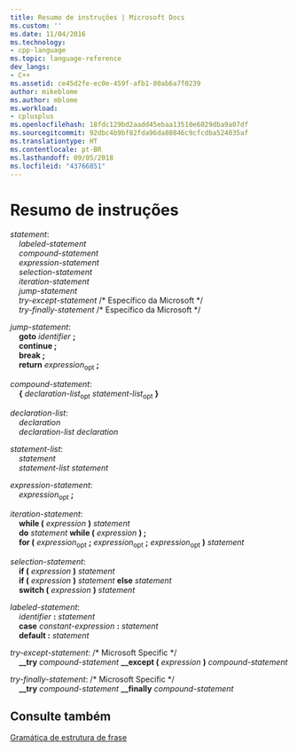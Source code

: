 ```yaml
---
title: Resumo de instruções | Microsoft Docs
ms.custom: ''
ms.date: 11/04/2016
ms.technology:
- cpp-language
ms.topic: language-reference
dev_langs:
- C++
ms.assetid: ce45d2fe-ec0e-459f-afb1-80ab6a7f0239
author: mikeblome
ms.author: mblome
ms.workload:
- cplusplus
ms.openlocfilehash: 18fdc129bd2aadd45ebaa13510e6029dba9a07df
ms.sourcegitcommit: 92dbc4b9bf82fda96da80846c9cfcdba524035af
ms.translationtype: HT
ms.contentlocale: pt-BR
ms.lasthandoff: 09/05/2018
ms.locfileid: "43766851"
---
```

# <a name="summary-of-statements"></a>Resumo de instruções

*statement*:<br/>
&nbsp;&nbsp;&nbsp;&nbsp;*labeled-statement*<br/>
&nbsp;&nbsp;&nbsp;&nbsp;*compound-statement*<br/>
&nbsp;&nbsp;&nbsp;&nbsp;*expression-statement*<br/>
&nbsp;&nbsp;&nbsp;&nbsp;*selection-statement*<br/>
&nbsp;&nbsp;&nbsp;&nbsp;*iteration-statement*<br/>
&nbsp;&nbsp;&nbsp;&nbsp;*jump-statement*<br/>
&nbsp;&nbsp;&nbsp;&nbsp;*try-except-statement* /\* Específico da Microsoft \*/<br/>
&nbsp;&nbsp;&nbsp;&nbsp;*try-finally-statement* /\* Específico da Microsoft \*/

*jump-statement*:<br/>
&nbsp;&nbsp;&nbsp;&nbsp;**goto**  *identifier*  **;**<br/>
&nbsp;&nbsp;&nbsp;&nbsp;**continue ;**<br/>
&nbsp;&nbsp;&nbsp;&nbsp;**break ;**<br/>
&nbsp;&nbsp;&nbsp;&nbsp;**return** *expression*<sub>opt</sub> **;**

*compound-statement*:<br/>
&nbsp;&nbsp;&nbsp;&nbsp;**{** *declaration-list*<sub>opt</sub> *statement-list*<sub>opt</sub> **}**

*declaration-list*:<br/>
&nbsp;&nbsp;&nbsp;&nbsp;*declaration*<br/>
&nbsp;&nbsp;&nbsp;&nbsp;*declaration-list* *declaration*

*statement-list*:<br/>
&nbsp;&nbsp;&nbsp;&nbsp;*statement*<br/>
&nbsp;&nbsp;&nbsp;&nbsp;*statement-list* *statement*

*expression-statement*:<br/>
&nbsp;&nbsp;&nbsp;&nbsp;*expression*<sub>opt</sub> **;**  
  
*iteration-statement*:<br/>
&nbsp;&nbsp;&nbsp;&nbsp;**while (**  *expression*  **)**  *statement*<br/>
&nbsp;&nbsp;&nbsp;&nbsp;**do**  *statement*  **while (**  *expression*  **) ;**<br/>
&nbsp;&nbsp;&nbsp;&nbsp;**for (**  *expression*<sub>opt</sub> **;** *expression*<sub>opt</sub> **;** *expression*<sub>opt</sub> **)** *statement*

*selection-statement*:<br/>
&nbsp;&nbsp;&nbsp;&nbsp;**if (**  *expression*  **)**  *statement*<br/>
&nbsp;&nbsp;&nbsp;&nbsp;**if (**  *expression*  **)**  *statement*  **else**  *statement*<br/>
&nbsp;&nbsp;&nbsp;&nbsp;**switch (**  *expression*  **)**  *statement*

*labeled-statement*:<br/>
&nbsp;&nbsp;&nbsp;&nbsp;*identifier*  **:**  *statement*<br/>
&nbsp;&nbsp;&nbsp;&nbsp;**case**  *constant-expression*  **:**  *statement*<br/>
&nbsp;&nbsp;&nbsp;&nbsp;**default :**  *statement*

*try-except-statement*:   /\* Microsoft Specific \*/<br/>
&nbsp;&nbsp;&nbsp;&nbsp;**__try**  *compound-statement* **__except (**  *expression*  **)**  *compound-statement*  
  
*try-finally-statement*:   /\* Microsoft Specific \*/<br/>
&nbsp;&nbsp;&nbsp;&nbsp;**__try**  *compound-statement* **__finally**  *compound-statement*

## <a name="see-also"></a>Consulte também  
[Gramática de estrutura de frase](../c-language/phrase-structure-grammar.md)